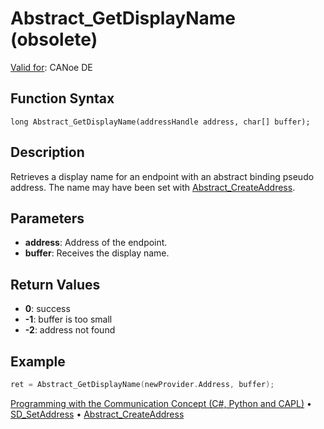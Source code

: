 # Abstract_GetDisplayName (obsolete)

[Valid for](../../../Shared/FeatureAvailability.md): CANoe DE

## Function Syntax

```
long Abstract_GetDisplayName(addressHandle address, char[] buffer);
```

## Description

Retrieves a display name for an endpoint with an abstract binding pseudo address. The name may have been set with [Abstract_CreateAddress](CAPLfunctionAbstractCreateAddress.md).

## Parameters

- **address**: Address of the endpoint.
- **buffer**: Receives the display name.

## Return Values

- **0**: success
- **-1**: buffer is too small
- **-2**: address not found

## Example

```c
ret = Abstract_GetDisplayName(newProvider.Address, buffer);
```

[Programming with the Communication Concept (C#, Python and CAPL)](../../../CANoeCANalyzer/CommunicationConcept/Programming/CCP.md) • [SD_SetAddress](CAPLfunctionSDSetAddress.md) • [Abstract_CreateAddress](CAPLfunctionAbstractCreateAddress.md)
